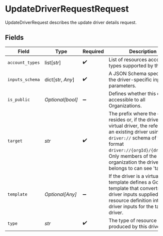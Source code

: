 # UpdateDriverRequestRequest

UpdateDriverRequest describes the update driver details request.


## Fields

| Field                                                                                                                                                                                                                                                             | Type                                                                                                                                                                                                                                                              | Required                                                                                                                                                                                                                                                          | Description                                                                                                                                                                                                                                                       |
| ----------------------------------------------------------------------------------------------------------------------------------------------------------------------------------------------------------------------------------------------------------------- | ----------------------------------------------------------------------------------------------------------------------------------------------------------------------------------------------------------------------------------------------------------------- | ----------------------------------------------------------------------------------------------------------------------------------------------------------------------------------------------------------------------------------------------------------------- | ----------------------------------------------------------------------------------------------------------------------------------------------------------------------------------------------------------------------------------------------------------------- |
| `account_types`                                                                                                                                                                                                                                                   | list[*str*]                                                                                                                                                                                                                                                       | :heavy_check_mark:                                                                                                                                                                                                                                                | List of resources accounts types supported by the driver                                                                                                                                                                                                          |
| `inputs_schema`                                                                                                                                                                                                                                                   | dict[str, *Any*]                                                                                                                                                                                                                                                  | :heavy_check_mark:                                                                                                                                                                                                                                                | A JSON Schema specifying the driver-specific input parameters.                                                                                                                                                                                                    |
| `is_public`                                                                                                                                                                                                                                                       | *Optional[bool]*                                                                                                                                                                                                                                                  | :heavy_minus_sign:                                                                                                                                                                                                                                                | Defines whether this driver is accessible to all Organizations.                                                                                                                                                                                                   |
| `target`                                                                                                                                                                                                                                                          | *str*                                                                                                                                                                                                                                                             | :heavy_check_mark:                                                                                                                                                                                                                                                | The prefix where the driver resides or, if the driver is a virtual driver, the reference to an existing driver using the `driver://` schema of the format `driver://{orgId}/{driverId}`. Only members of the organization the driver belongs to can see 'target'. |
| `template`                                                                                                                                                                                                                                                        | *Optional[Any]*                                                                                                                                                                                                                                                   | :heavy_minus_sign:                                                                                                                                                                                                                                                | If the driver is a virtual driver, template defines a Go template that converts the driver inputs supplied in the resource definition into the driver inputs for the target driver.                                                                               |
| `type`                                                                                                                                                                                                                                                            | *str*                                                                                                                                                                                                                                                             | :heavy_check_mark:                                                                                                                                                                                                                                                | The type of resource produced by this driver                                                                                                                                                                                                                      |